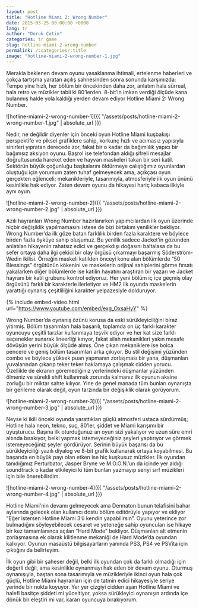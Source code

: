 ```yaml
---
layout: post
title: "Hotline Miami 2: Wrong Number"
date: 2015-03-25 00:00:00 +0000
lang: tr
author: "Doruk Çetin"
categories: tr game
slug: hotline-miami-2-wrong-number
permalink: /:categories/:title
image: "hotline-miami-2-wrong-number-1.jpg"
---
```


Merakla beklenen devam oyunu yasaklanma ihtimali, ertelenme haberleri ve çokça tartışma yaratan açılış sahnesinden sonra sonunda karşımızda: Tempo yine hızlı, her bölüm bir öncekinden daha zor, anlatım hala sürreal, hala retro ve müzikler tabii ki 80’lerden. 8-bit’in imkan verdiği ölçüde kana bulanmış halde yola kaldığı yerden devam ediyor Hotline Miami 2: Wrong Number.

![hotline-miami-2-wrong-number-1]({{ "/assets/posts/hotline-miami-2-wrong-number-1.jpg" | absolute_url }})

Nedir, ne değildir diyenler için önceki oyun Hotline Miami kuşbakışı perspektife ve piksel grafiklere sahip, korkunç hızlı ve acımasız yapısıyla sinirleri yıpratan derecede zor, fakat bir o kadar da bağımlılık yapıcı bir bağımsız aksiyon oyunu. Başrol ise telefondan aldığı şifreli mesajlar doğrultusunda hareket eden ve hayvan maskeleri takan bir seri katil. Sektörün büyük çoğunluğu başkalarını öldürmeye çalıştığımız oyunlardan oluştuğu için yorumum zaten tuhaf gelmeyecek ama, açıkçası oyun gerçekten eğlenceli; mekanikleriyle, tasarımıyla, atmosferiyle ilk oyun ününü kesinlikle hak ediyor. Zaten devam oyunu da hikayesi hariç kabaca ilkiyle aynı oyun.

![hotline-miami-2-wrong-number-2]({{ "/assets/posts/hotline-miami-2-wrong-number-2.jpg" | absolute_url }})

Azılı hayranları Wrong Number hazırlanırken yapımcılardan ilk oyun üzerinde hiçbir değişiklik yapılmamasını istese de bizi birtakım yenilikler bekliyor. Wrong Number’da ilk göze batan farklılık birden fazla karaktere ve böylece birden fazla öyküye sahip oluşumuz. Bu yenilik sadece Jacket’in gözünden anlatılan hikayenin rahatsız edici ve gerçekdışı doğasını baltalasa da bu sefer ortaya daha ilgi çekici bir olay örgüsü çıkarmayı başarmış Söderström-Wedin ikilisi. Örneğin maskeli katilden önceyi konu alan bölümlerde “50 Blessings” örgütünün kökenini ve maskelerin orijinal sahiplerini görme fırsatı yakalarken diğer bölümlerde ise katilin hayatını araştıran bir yazarı ve Jacket hayranı bir katil grubunu kontrol ediyoruz. Her yeni bölüm iç içe geçmiş olay örgüsünü farklı bir karakterle ilerletiyor ve HM2 ilk oyunda maskelerin yarattığı oynanış çeşitliliğini karakter yelpazesiyle dolduruyor.

{% include embed-video.html url="https://www.youtube.com/embed/exg_OxsaHyY" %}

Wrong Number’da oynanış özünü korusa da eski sürükleyiciliğini biraz yitirmiş. Bölüm tasarımları hala başarılı, toplamda on üç farklı karakter oyuncuyu çeşitli tarzlar kullanmaya teşvik ediyor ve her kat size farklı seçenekler sunarak lineerliği kırıyor, fakat silah mekanikleri yakın mesafe dövüşün yerini büyük ölçüde almış. Öne çıkan mekaniklere ise bolca pencere ve geniş bölüm tasarımları arka çıkıyor. Bu stil değişimi yüzünden combo ve böylece yüksek puan yapmanın zorlaşması bir yana, düşmanları yuvalarından çıkarıp teker teker haklamaya çalışmak cidden yorucu. Özellikle de ekranın göremediğiniz yerlerindeki düşmanlar yüzünden ölmeniz ve sürekli shift kullanmak zorunda kalmanız ilk oyunun aksine zorluğu bir miktar sahte kılıyor. Yine de genel manada tüm bunları oynanışta bir gerileme olarak değil, oyun tarzında bir değişiklik olarak görüyorum.

![hotline-miami-2-wrong-number-3]({{ "/assets/posts/hotline-miami-2-wrong-number-3.jpg" | absolute_url }})

Neyse ki ikili önceki oyunda yarattıkları güçlü atmosferi ustaca sürdürmüş; Hotline hala neon, tekno, suç, 80’ler, şiddet ve Miami karışımı bir uyuşturucu. Başına ilk oturduğunuz an oyun sizi yakalıyor ve uzun süre emri altında bırakıyor, belki yapmak istemeyeceğiniz şeyleri yaptırıyor ve görmek istemeyeceğiniz şeyler gördürüyor. Serinin büyük başarısı da bu sürükleyiciliği yazılı diyalog ve 8-bit grafik kullanarak ortaya koyabilmesi. Bu başarıda en büyük payı olan etken ise hiç kuşkusuz müzikler. İlk oyundan tanıdığımız Perturbator, Jasper Bryne ve M.O.O.N.’un da içinde yer aldığı soundtrack o kadar etkileyici ki tüm bunları yazmayıp seriyi sırf müzikleri için bile önerebilirdim.

![hotline-miami-2-wrong-number-4]({{ "/assets/posts/hotline-miami-2-wrong-number-4.jpg" | absolute_url }})

Hotline Miami'nin devamı gelmeyecek ama Dennaton bunun telafisini bahar aylarında gelecek olan kullanıcı dostu bölüm editörüyle yapıyor ve ekliyor “Eğer istersen Hotline Miami 3’ü kendin yapabilirsin”. Oyunu yeterince zor bulmadığını söyleyebilecek cesaret ve yeteneğe sahip oyuncuları ise hikaye bir kez tamamlanınca açılan “Hard Mode” bekliyor. Düşmanları alt etmenin zorlaşmasına ek olarak kilitlenme mekaniği de Hard Mode’da oyundan kalkıyor. Oyunun masaüstü bilgisayarların yanında PS3, PS4 ve PSVita için çıktığını da belirteyim.


İlk oyun gibi bir şaheser değil, belki ilk oyundan çok da farklı olmadığı için değerli değil, ama kesinlikle oynanmayı hak eden bir devam oyunu. Oturmuş oynanışıyla, baştan sona tasarımıyla ve müzikleriyle ikinci oyun hala çok güçlü, Hotline Miami hayranları için de tatmin edici hikayesiyle seriye yerinde bir nokta koyuyor. Yer yer çizgiyi cidden aşan Hotline Miami ve halefi basitçe şiddeti mi yüceltiyor, yoksa sürükleyici oynanışın ardında içe dönük bir eleştiri mi var, kararı oyuncuya bırakıyorum.
